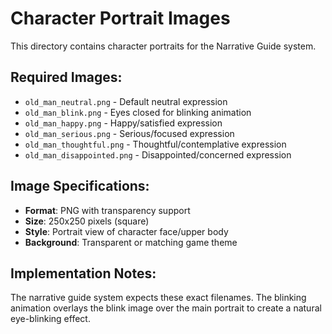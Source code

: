 # Character Portrait Images

This directory contains character portraits for the Narrative Guide system.

## Required Images:

- `old_man_neutral.png` - Default neutral expression
- `old_man_blink.png` - Eyes closed for blinking animation  
- `old_man_happy.png` - Happy/satisfied expression
- `old_man_serious.png` - Serious/focused expression
- `old_man_thoughtful.png` - Thoughtful/contemplative expression
- `old_man_disappointed.png` - Disappointed/concerned expression

## Image Specifications:

- **Format**: PNG with transparency support
- **Size**: 250x250 pixels (square)
- **Style**: Portrait view of character face/upper body
- **Background**: Transparent or matching game theme

## Implementation Notes:

The narrative guide system expects these exact filenames. The blinking animation overlays the blink image over the main portrait to create a natural eye-blinking effect.